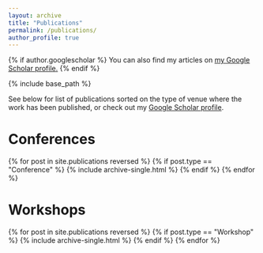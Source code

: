 ```yaml
---
layout: archive
title: "Publications"
permalink: /publications/
author_profile: true
---
```


{% if author.googlescholar %}
  You can also find my articles on <u><a href="{{author.googlescholar}}">my Google Scholar profile</a>.</u>
{% endif %}

{% include base_path %}

See below for list of publications sorted on the type of venue where the work has been published,
or check out my [Google Scholar profile]({{author.googlescholar}}).

Conferences
========

{% for post in site.publications reversed %}
  {% if post.type == "Conference" %}
    {% include archive-single.html %}
  {% endif %}
{% endfor %}

Workshops
======

{% for post in site.publications reversed %}
  {% if post.type == "Workshop" %}
    {% include archive-single.html %}
  {% endif %}
{% endfor %}
